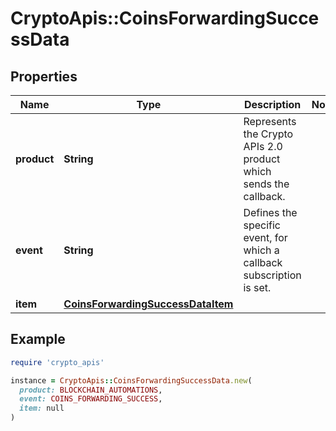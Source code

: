 # CryptoApis::CoinsForwardingSuccessData

## Properties

| Name | Type | Description | Notes |
| ---- | ---- | ----------- | ----- |
| **product** | **String** | Represents the Crypto APIs 2.0 product which sends the callback. |  |
| **event** | **String** | Defines the specific event, for which a callback subscription is set. |  |
| **item** | [**CoinsForwardingSuccessDataItem**](CoinsForwardingSuccessDataItem.md) |  |  |

## Example

```ruby
require 'crypto_apis'

instance = CryptoApis::CoinsForwardingSuccessData.new(
  product: BLOCKCHAIN_AUTOMATIONS,
  event: COINS_FORWARDING_SUCCESS,
  item: null
)
```

